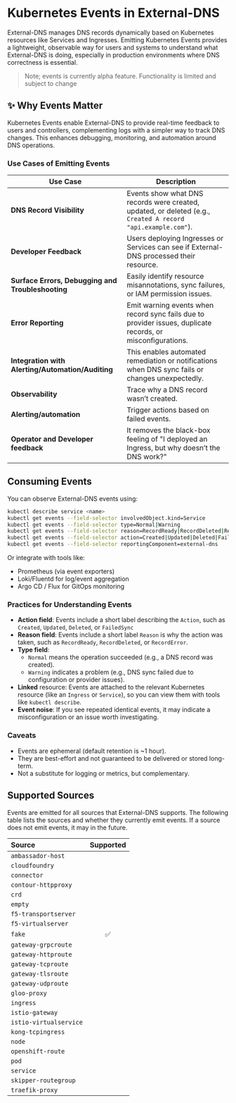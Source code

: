 # Kubernetes Events in External-DNS

External-DNS manages DNS records dynamically based on Kubernetes resources like Services and Ingresses. Emitting Kubernetes Events provides a lightweight, observable way for users and systems to understand what External-DNS is doing, especially in production environments where DNS correctness is essential.

> Note; events is currently alpha feature. Functionality is limited and subject to change

## ✨ Why Events Matter

Kubernetes Events enable External-DNS to provide real-time feedback to users and controllers, complementing logs with a simpler way to track DNS changes. This enhances debugging, monitoring, and automation around DNS operations.

### Use Cases of Emitting Events

| Use Case                                          | Description                                                                                                  |
|---------------------------------------------------|--------------------------------------------------------------------------------------------------------------|
| **DNS Record Visibility**                         | Events show what DNS records were created, updated, or deleted (e.g., `Created A record "api.example.com"`). |
| **Developer Feedback**                            | Users deploying Ingresses or Services can see if External-DNS processed their resource.                      |
| **Surface Errors, Debugging and Troubleshooting** | Easily identify resource misannotations, sync failures, or IAM permission issues.                            |
| **Error Reporting**                               | Emit warning events when record sync fails due to provider issues, duplicate records, or misconfigurations.  |
| **Integration with Alerting/Automation/Auditing** | This enables automated remediation or notifications when DNS sync fails or changes unexpectedly.             |
| **Observability**                                 | Trace why a DNS record wasn’t created.                                                                       |
| **Alerting/automation**                           | Trigger actions based on failed events.                                                                      |
| **Operator and Developer feedback**               | It removes the black-box feeling of "I deployed an Ingress, but why doesn’t the DNS work?"                   |

## Consuming Events

You can observe External-DNS events using:

```sh
kubectl describe service <name>
kubectl get events --field-selector involvedObject.kind=Service
kubectl get events --field-selector type=Normal|Warning
kubectl get events --field-selector reason=RecordReady|RecordDeleted|RecordError
kubectl get events --field-selector action=Created|Updated|Deleted|FailedSync
kubectl get events --field-selector reportingComponent=external-dns
```

Or integrate with tools like:

- Prometheus (via event exporters)
- Loki/Fluentd for log/event aggregation
- Argo CD / Flux for GitOps monitoring

### Practices for Understanding Events

- **Action field**: Events include a short label describing the `Action`, such as `Created`, `Updated`, `Deleted`, or `FailedSync`
- **Reason field**: Events include a short label `Reason` is why the action was taken, such as `RecordReady`, `RecordDeleted`, or `RecordError`.
- **Type field**:
  - `Normal` means the operation succeeded (e.g., a DNS record was created).
  - `Warning`  indicates a problem (e.g., DNS sync failed due to configuration or provider issues).
- **Linked** resource: Events are attached to the relevant Kubernetes resource (like an `Ingress` or `Service`), so you can view them with tools like `kubectl describe`.
- **Event noise**: If you see repeated identical events, it may indicate a misconfiguration or an issue worth investigating.

### Caveats

- Events are ephemeral (default retention is ~1 hour).
- They are best-effort and not guaranteed to be delivered or stored long-term.
- Not a substitute for logging or metrics, but complementary.

## Supported Sources

Events are emitted for all sources that External-DNS supports. The following table lists the sources and whether they currently emit events.
If a source does not emit events, it may in the future.

| Source                 | Supported |
|:-----------------------|:---------:|
| `ambassador-host`      |           |
| `cloudfoundry`         |           |
| `connector`            |           |
| `contour-httpproxy`    |           |
| `crd`                  |           |
| `empty`                |           |
| `f5-transportserver`   |           |
| `f5-virtualserver`     |           |
| `fake`                 |     ✅     |
| `gateway-grpcroute`    |           |
| `gateway-httproute`    |           |
| `gateway-tcproute`     |           |
| `gateway-tlsroute`     |           |
| `gateway-udproute`     |           |
| `gloo-proxy`           |           |
| `ingress`              |           |
| `istio-gateway`        |           |
| `istio-virtualservice` |           |
| `kong-tcpingress`      |           |
| `node`                 |           |
| `openshift-route`      |           |
| `pod`                  |           |
| `service`              |           |
| `skipper-routegroup`   |           |
| `traefik-proxy`        |           |
